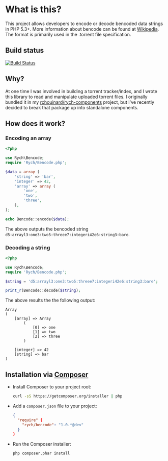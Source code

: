 What is this?
=============

This project allows developers to encode or decode bencoded data strings in
PHP 5.3+. More information about bencode can be found at [Wikipedia](http://en.wikipedia.org/wiki/Bencode).
The format is primarily used in the .torrent file specification.

Build status
------------

[![Build Status](https://secure.travis-ci.org/rchouinard/bencode.png?branch=master)](http://travis-ci.org/rchouinard/bencode)

Why?
----

At one time I was involved in building a torrent tracker/index, and I wrote this
library to read and manipulate uploaded torrent files. I originally bundled it
in my [rchouinard/rych-components](https://github.com/rchouinard/rych-components)
project, but I've recently decided to break that package up into standalone
components.

How does it work?
-----------------

### Encoding an array

```php
<?php

use Rych\Bencode;
require 'Rych/Bencode.php';

$data = array (
    'string' => 'bar',
    'integer' => 42,
    'array' => array (
        'one',
        'two',
        'three',
    ),
);

echo Bencode::encode($data);
```

The above outputs the bencoded string `d5:arrayl3:one3:two5:threee7:integeri42e6:string3:bare`.

### Decoding a string

```php
<?php

use Rych\Bencode;
require 'Rych/Bencode.php';

$string = 'd5:arrayl3:one3:two5:threee7:integeri42e6:string3:bare';

print_r(Bencode::decode($string);
```

The above results the the following output:
```
Array
(
    [array] => Array
        (
            [0] => one
            [1] => two
            [2] => three
        )

    [integer] => 42
    [string] => bar
)
```

Installation via [Composer](http://getcomposer.org/)
------------

 * Install Composer to your project root:
    ```bash
    curl -sS https://getcomposer.org/installer | php
    ```

 * Add a `composer.json` file to your project:
    ```json
    {
      "require" {
        "rych/bencode": "1.0.*@dev"
      }
    }
    ```

 * Run the Composer installer:
    ```bash
    php composer.phar install
    ```
